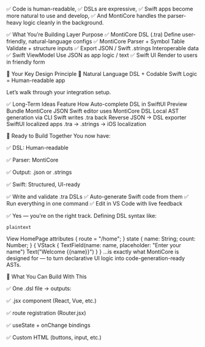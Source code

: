 ✅ Code is human-readable,
✅ DSLs are expressive,
✅ Swift apps become more natural to use and develop,
✅ And MontiCore handles the parser-heavy logic cleanly in the background.

✅ What You’re Building
Layer	Purpose
✅ MontiCore DSL (.tra)	Define user-friendly, natural-language configs
✅ MontiCore Parser + Symbol Table	Validate + structure inputs
✅ Export JSON / Swift .strings	Interoperable data
✅ Swift ViewModel	Use JSON as app logic / text
✅ Swift UI	Render to users in friendly form

🧠 Your Key Design Principle
💬 Natural Language DSL + Codable Swift Logic = Human-readable app

Let’s walk through your integration setup.

✅ Long-Term Ideas
Feature	How
Auto-complete DSL in SwiftUI Preview	Bundle MontiCore JSON
Swift editor uses MontiCore DSL	Local AST generation via CLI
Swift writes .tra back	Reverse JSON → DSL exporter
SwiftUI localized apps	.tra → .strings → iOS localization

🚀 Ready to Build Together
You now have:

✅ DSL: Human-readable

✅ Parser: MontiCore

✅ Output: .json or .strings

✅ Swift: Structured, UI-ready


✅ Write and validate .tra DSLs
✅ Auto-generate Swift code from them
✅ Run everything in one command
✅ Edit in VS Code with live feedback

✅ Yes — you're on the right track. Defining DSL syntax like:

    plaintext

View HomePage
attributes {
  route = "/home";
} state {
  name: String;
  count: Number;
} {
  VStack {
    TextField(name: name, placeholder: "Enter your name")
    Text("Welcome {{name}}")
  }
}
...is exactly what MontiCore is designed for — to turn declarative UI logic into code-generation-ready ASTs.


🧠 What You Can Build With This


✅ One .dsl file → outputs:

✅ .jsx component (React, Vue, etc.)

✅ route registration (Router.jsx)

✅ useState + onChange bindings

✅ Custom HTML (buttons, input, etc.)

